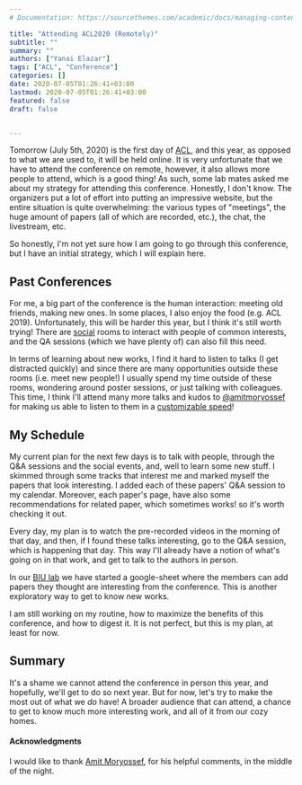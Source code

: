```yaml
---
# Documentation: https://sourcethemes.com/academic/docs/managing-content/

title: "Attending ACL2020 (Remotely)"
subtitle: ""
summary: ""
authors: ["Yanai Elazar"]
tags: ["ACL", "Conference"]
categories: []
date: 2020-07-05T01:26:41+03:00
lastmod: 2020-07-05T01:26:41+03:00
featured: false
draft: false


---
```



Tomorrow (July 5th, 2020) is the first day of [ACL](https://acl2020.org/), and this year, as opposed to what we are used to, it will be held online.
It is very unfortunate that we have to attend the conference on remote, however, it also allows more people to attend, which is a good thing! As such, some lab mates asked me about my strategy for attending this conference. Honestly, I don't know. The organizers put a lot of effort into putting an impressive website, but the entire situation is quite overwhelming: the various types of "meetings", the huge amount of papers (all of which are recorded, etc.), the chat, the livestream, etc.

So honestly, I'm not yet sure how I am going to go through this conference, but I have an initial strategy, which I will explain here.


## Past Conferences
For me, a big part of the conference is the human interaction: meeting old friends, making new ones. In some places, I also enjoy the food (e.g. ACL 2019).
Unfortunately, this will be harder this year, but I think it's still worth trying! There are [social](https://virtual.acl2020.org/socials.html) rooms to interact with people of common interests, and the QA sessions (which we have plenty of) can also fill this need.

In terms of learning about new works, I find it hard to listen to talks (I get distracted quickly) and since there are many opportunities outside these rooms (i.e. meet new people!) I usually spend my time outside of these rooms, wondering around poster sessions, or just talking with colleagues.
This time, I think I'll attend many more talks and kudos to [@amitmoryossef](https://twitter.com/amitmoryossef/) for making us able to listen to them in a [customizable speed](https://twitter.com/amitmoryossef/status/1279450080081313792)!


## My Schedule
My current plan for the next few days is to talk with people, through the Q&A sessions and the social events, and, well to learn some new stuff.
I skimmed through some tracks that interest me and marked myself the papers that look interesting. I added each of these papers' Q&A session to my calendar.
Moreover, each paper's page, have also some recommendations for related paper, which sometimes works! so it's worth checking it out.

Every day, my plan is to watch the pre-recorded videos in the morning of that day, and then, if I found these talks interesting, go to the Q&A session, which is happening that day. This way I'll already have a notion of what's going on in that work, and get to talk to the authors in person.

In our [BIU lab](https://biu-nlp.github.io/) we have started a google-sheet where the members can add papers they thought are interesting from the conference. This is another exploratory way to get to know new works.

I am still working on my routine, how to maximize the benefits of this conference, and how to digest it. It is not perfect, but this is my plan, at least for now.


## Summary
It's a shame we cannot attend the conference in person this year, and hopefully, we'll get to do so next year. But for now, let's try to make the most out of what we *do* have! A broader audience that can attend, a chance to get to know much more interesting work, and all of it from our cozy homes.


#### Acknowledgments
I would like to thank [Amit Moryossef](https://www.linkedin.com/in/amit-moryossef), for his helpful comments, in the middle of the night.
